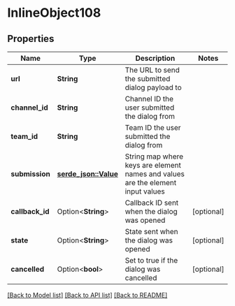 # InlineObject108

## Properties

Name | Type | Description | Notes
------------ | ------------- | ------------- | -------------
**url** | **String** | The URL to send the submitted dialog payload to | 
**channel_id** | **String** | Channel ID the user submitted the dialog from | 
**team_id** | **String** | Team ID the user submitted the dialog from | 
**submission** | [**serde_json::Value**](.md) | String map where keys are element names and values are the element input values | 
**callback_id** | Option<**String**> | Callback ID sent when the dialog was opened | [optional]
**state** | Option<**String**> | State sent when the dialog was opened | [optional]
**cancelled** | Option<**bool**> | Set to true if the dialog was cancelled | [optional]

[[Back to Model list]](../README.md#documentation-for-models) [[Back to API list]](../README.md#documentation-for-api-endpoints) [[Back to README]](../README.md)


